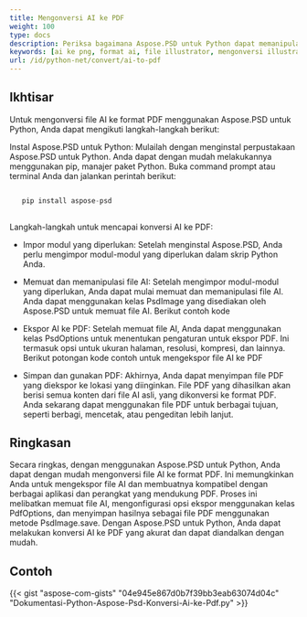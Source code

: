 ```yaml
---
title: Mengonversi AI ke PDF
weight: 100
type: docs
description: Periksa bagaimana Aspose.PSD untuk Python dapat memanipulasi mengonversi Gambar AI ke PDF
keywords: [ai ke png, format ai, file illustrator, mengonversi illustrator, ai ke pdf, ai ke jpeg, ai ke tiff, ai ke psd, psd api, python, contoh kode]
url: /id/python-net/convert/ai-to-pdf
---
```


## **Ikhtisar**
Untuk mengonversi file AI ke format PDF menggunakan Aspose.PSD untuk Python, Anda dapat mengikuti langkah-langkah berikut:

Instal Aspose.PSD untuk Python: Mulailah dengan menginstal perpustakaan Aspose.PSD untuk Python. Anda dapat dengan mudah melakukannya menggunakan pip, manajer paket Python. Buka command prompt atau terminal Anda dan jalankan perintah berikut:

```python

   pip install aspose-psd
  
```

Langkah-langkah untuk mencapai konversi AI ke PDF:

- Impor modul yang diperlukan: Setelah menginstal Aspose.PSD, Anda perlu mengimpor modul-modul yang diperlukan dalam skrip Python Anda.
- Memuat dan memanipulasi file AI: Setelah mengimpor modul-modul yang diperlukan, Anda dapat mulai memuat dan memanipulasi file AI. Anda dapat menggunakan kelas PsdImage yang disediakan oleh Aspose.PSD untuk memuat file AI. Berikut contoh kode

- Ekspor AI ke PDF: Setelah memuat file AI, Anda dapat menggunakan kelas PsdOptions untuk menentukan pengaturan untuk ekspor PDF. Ini termasuk opsi untuk ukuran halaman, resolusi, kompresi, dan lainnya. Berikut potongan kode contoh untuk mengekspor file AI ke PDF

- Simpan dan gunakan PDF: Akhirnya, Anda dapat menyimpan file PDF yang diekspor ke lokasi yang diinginkan. File PDF yang dihasilkan akan berisi semua konten dari file AI asli, yang dikonversi ke format PDF. Anda sekarang dapat menggunakan file PDF untuk berbagai tujuan, seperti berbagi, mencetak, atau pengeditan lebih lanjut.

## **Ringkasan**
Secara ringkas, dengan menggunakan Aspose.PSD untuk Python, Anda dapat dengan mudah mengonversi file AI ke format PDF. Ini memungkinkan Anda untuk mengekspor file AI dan membuatnya kompatibel dengan berbagai aplikasi dan perangkat yang mendukung PDF. Proses ini melibatkan memuat file AI, mengonfigurasi opsi ekspor menggunakan kelas PdfOptions, dan menyimpan hasilnya sebagai file PDF menggunakan metode PsdImage.save. Dengan Aspose.PSD untuk Python, Anda dapat melakukan konversi AI ke PDF yang akurat dan dapat diandalkan dengan mudah.

## **Contoh**
{{< gist "aspose-com-gists" "04e945e867d0b7f39bb3eab63074d04c" "Dokumentasi-Python-Aspose-Psd-Konversi-Ai-ke-Pdf.py" >}}
